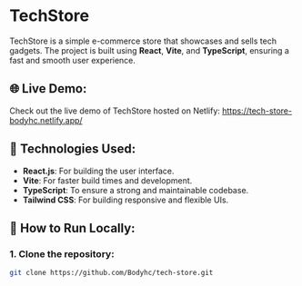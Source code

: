 # TechStore

TechStore is a simple e-commerce store that showcases and sells tech gadgets. The project is built using **React**, **Vite**, and **TypeScript**, ensuring a fast and smooth user experience.

## 🌐 Live Demo:
Check out the live demo of TechStore hosted on Netlify: https://tech-store-bodyhc.netlify.app/

  
## 🚀 Technologies Used:
- **React.js**: For building the user interface.
- **Vite**: For faster build times and development.
- **TypeScript**: To ensure a strong and maintainable codebase.
- **Tailwind CSS**: For building responsive and flexible UIs.

## 🔧 How to Run Locally:
  ### 1. Clone the repository:
  ```bash
  git clone https://github.com/Bodyhc/tech-store.git 

